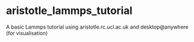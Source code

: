 # aristotle_lammps_tutorial
A basic Lammps tutorial using aristotle.rc.ucl.ac.uk and desktop@anywhere  (for visualisation) 
